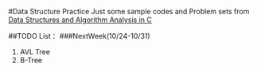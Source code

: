#Data Structure Practice
Just some sample codes and Problem sets from [Data Structures and Algorithm Analysis in C](http://book.douban.com/subject/1139426/)  

##TODO List：
###NextWeek(10/24-10/31)
 1. AVL Tree  
 2. B-Tree
 